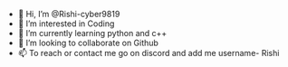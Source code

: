 - 👋 Hi, I’m @Rishi-cyber9819
- 👀 I’m interested in Coding
- 🌱 I’m currently learning python and c++
- 💞️ I’m looking to collaborate on Github
- 📫 To reach or contact me go on discord and add me username- Rishi

<!---
Rishi-cyber9819/Rishi-cyber9819 is a ✨ special ✨ repository because its `README.md` (this file) appears on your GitHub profile.
You can click the Preview link to take a look at your changes.
--->
